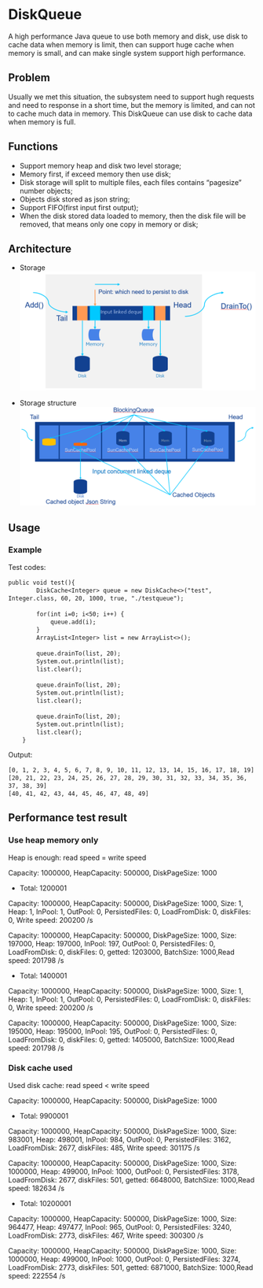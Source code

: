 # DiskQueue
A high performance Java queue to use both memory and disk, use disk to cache data when memory is limit, then can support huge cache when memory is small, and can make single system support high performance.

## Problem
Usually we met this situation, the subsystem need to support hugh requests and need to response in a short time, but the memory is limited, and can not to cache much data in memory.
This DiskQueue can use disk to cache data when memory is full.

## Functions
- Support memory heap and disk two level storage;
- Memory first, if exceed memory then use disk;
- Disk storage will split to multiple files, each files contains “pagesize” number objects;
- Objects disk stored as json string;
- Support FIFO(first input first output);
- When the disk stored data loaded to memory, then the disk file will be removed, that means only one copy in memory or disk;

## Architecture
- Storage
![Storage Architecture](./doc/images/architecture.PNG)

- Storage structure
![Storage structure](./doc/images/storage.PNG)

## Usage

### Example
Test codes:
```
public void test(){
        DiskCache<Integer> queue = new DiskCache<>("test", Integer.class, 60, 20, 1000, true, "./testqueue");

        for(int i=0; i<50; i++) {
            queue.add(i);
        }
        ArrayList<Integer> list = new ArrayList<>();

        queue.drainTo(list, 20);
        System.out.println(list);
        list.clear();

        queue.drainTo(list, 20);
        System.out.println(list);
        list.clear();

        queue.drainTo(list, 20);
        System.out.println(list);
        list.clear();
    }
```
Output:
```
[0, 1, 2, 3, 4, 5, 6, 7, 8, 9, 10, 11, 12, 13, 14, 15, 16, 17, 18, 19]
[20, 21, 22, 23, 24, 25, 26, 27, 28, 29, 30, 31, 32, 33, 34, 35, 36, 37, 38, 39]
[40, 41, 42, 43, 44, 45, 46, 47, 48, 49]

```

## Performance test result
### Use heap memory only
Heap is enough: read speed = write speed

Capacity: 1000000, HeapCapacity: 500000, DiskPageSize: 1000

- Total: 1200001

Capacity: 1000000, HeapCapacity: 500000, DiskPageSize: 1000, Size: 1, Heap: 1, InPool: 1, OutPool: 0, PersistedFiles: 0, LoadFromDisk: 0, diskFiles: 0, Write speed: 200200 /s

Capacity: 1000000, HeapCapacity: 500000, DiskPageSize: 1000, Size: 197000, Heap: 197000, InPool: 197, OutPool: 0, PersistedFiles: 0, LoadFromDisk: 0, diskFiles: 0, getted: 1203000, BatchSize: 1000,Read speed: 201798 /s

- Total: 1400001

Capacity: 1000000, HeapCapacity: 500000, DiskPageSize: 1000, Size: 1, Heap: 1, InPool: 1, OutPool: 0, PersistedFiles: 0, LoadFromDisk: 0, diskFiles: 0, Write speed: 200200 /s

Capacity: 1000000, HeapCapacity: 500000, DiskPageSize: 1000, Size: 195000, Heap: 195000, InPool: 195, OutPool: 0, PersistedFiles: 0, LoadFromDisk: 0, diskFiles: 0, getted: 1405000, BatchSize: 1000,Read speed: 201798 /s

### Disk cache used
Used disk cache: read speed < write speed

Capacity: 1000000, HeapCapacity: 500000, DiskPageSize: 1000

- Total: 9900001

Capacity: 1000000, HeapCapacity: 500000, DiskPageSize: 1000, Size: 983001, Heap: 498001, InPool: 984, OutPool: 0, PersistedFiles: 3162, LoadFromDisk: 2677, diskFiles: 485, Write speed: 301175 /s

Capacity: 1000000, HeapCapacity: 500000, DiskPageSize: 1000, Size: 1000000, Heap: 499000, InPool: 1000, OutPool: 0, PersistedFiles: 3178, LoadFromDisk: 2677, diskFiles: 501, getted: 6648000, BatchSize: 1000,Read speed: 182634 /s

- Total: 10200001

Capacity: 1000000, HeapCapacity: 500000, DiskPageSize: 1000, Size: 964477, Heap: 497477, InPool: 965, OutPool: 0, PersistedFiles: 3240, LoadFromDisk: 2773, diskFiles: 467, Write speed: 300300 /s

Capacity: 1000000, HeapCapacity: 500000, DiskPageSize: 1000, Size: 1000000, Heap: 499000, InPool: 1000, OutPool: 0, PersistedFiles: 3274, LoadFromDisk: 2773, diskFiles: 501, getted: 6871000, BatchSize: 1000,Read speed: 222554 /s

